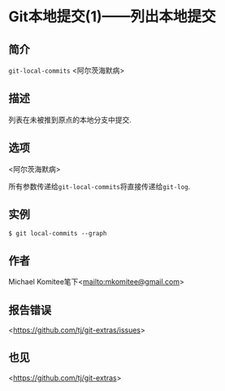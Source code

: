 
# Git本地提交(1)——列出本地提交

## 简介

`git-local-commits` \<阿尔茨海默病>

## 描述

列表在未被推到原点的本地分支中提交.

## 选项

  \<阿尔茨海默病>

所有参数传递给`git-local-commits`将直接传递给`git-log`.

## 实例

```
$ git local-commits --graph
```

## 作者

Michael Komitee笔下\<<mailto:mkomitee@gmail.com>>

## 报告错误

\<<https://github.com/tj/git-extras/issues>>

## 也见

\<<https://github.com/tj/git-extras>>
